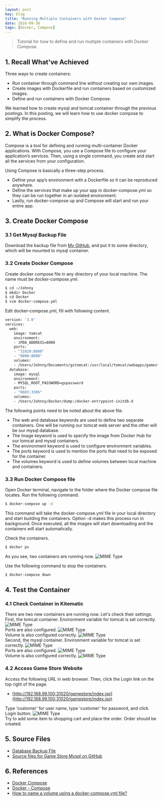 ```yaml
---
layout: post
key: blog
title: "Running Multiple Containers with Docker Compose"
date: 2016-09-30
tags: [Docker, Compose]
---
```


> Tutorial for how to define and run multiple containers with Docker Compose.

## 1. Recall What've Achieved
Three ways to create containers:
* Run container through command line without creating our own images.
* Create images with Dockerfile and run containers based on customized images.
* Define and run containers with Docker Compose.

We learned how to create mysql and tomcat container through the previous postings. In this posting, we will learn how to use docker compose to simplify the process.

## 2. What is Docker Compose?
Compose is a tool for defining and running multi-container Docker applications. With Compose, you use a Compose file to configure your application’s services. Then, using a single command, you create and start all the services from your configuration.

Using Compose is basically a three-step process.
* Define your app’s environment with a Dockerfile so it can be reproduced anywhere.
* Define the services that make up your app in docker-compose.yml so they can be run together in an isolated environment.
* Lastly, run docker-compose up and Compose will start and run your entire app.

## 3. Create Docker Compose
### 3.1 Get Mysql Backup File
Download the backup file from [My GitHub](https://github.com/jojozhuang/Portfolio/blob/master/GameStoreMysql/document/gs_backup.sql), and put it to some directory, which will be mounted to mysql container.
### 3.2 Create Docker Compose
Create docker compose file in any directory of your local machine. The name must be docker-compose.yml.
```sh
$ cd ~/Johnny
$ mkdir Docker
$ cd Docker
$ vim docker-compose.yml
```
Edit docker-compose.yml, fill with following content.
```sh
version: '3.0'
services:
  web:
    image: tomcat
    environment:
    - JPDA_ADDRESS=8000
    ports:
    - "31020:8080"
    - "8000:8000"
    volumes:
    - /Users/Johnny/Documents/gstomcat:/usr/local/tomcat/webapps/gamestore
  database:
    image: mysql
    environment:
    - MYSQL_ROOT_PASSWORD=gspassword
    ports:
    - "6603:3306"
    volumes:
    - /Users/Johnny/Docker/dump:/docker-entrypoint-initdb.d
```
The following points need to be noted about the above file.
* The web and database keywords are used to define two separate containers. One will be running our tomcat web server and the other will be our mysql database.
* The image keyword is used to specify the image from Docker Hub for our tomcat and mysql containers.
* The environment keyword is used to configure environment variables.
* The ports keyword is used to mention the ports that need to be exposed for the container.
* The volumes keyword is used to define volumes between local machine and containers.

### 3.3 Run Docker Compose file
Open Docker terminal, navigate to the folder where the Docker compose file locates. Run the following command.
```sh
$ docker-compose up -d
```
This command will take the docker-compose.yml file in your local directory and start building the containers. Option -d makes this process run in background.
Once executed, all the images will start downloading and the containers will start automatically.

Check the containers.
```sh
$ docker ps
```
As you see, two containers are running now.
![MIME Type](/public/pics/2016-09-30/run.png)  

Use the following command to stop the containers.
```sh
$ docker-compose down
```
## 4. Test the Container
### 4.1 Check Container in Kitematic
There are two new containers are running now. Let's check their settings.  
First, the tomcat container. Environment variable for tomcat is set correctly.
![MIME Type](/public/pics/2016-09-30/tomcatgeneral.png)  
Ports are also configured.
![MIME Type](/public/pics/2016-09-30/tomcatport.png)  
Volume is also configured correctly.
![MIME Type](/public/pics/2016-09-30/tomcatvolume.png)  
Second, the mysql container. Environment variable for tomcat is set correctly.
![MIME Type](/public/pics/2016-09-30/mysqlgeneral.png)  
Ports are also configured.
![MIME Type](/public/pics/2016-09-30/mysqlport.png)  
Volume is also configured correctly.
![MIME Type](/public/pics/2016-09-30/mysqlvolume.png)  

### 4.2 Access Game Store Website
Access the following URL in web browser. Then, click the Login link on the top right of the page.
* [http://192.168.99.100:31020/gamestore/index.jsp](http://192.168.99.100:31020/gamestore/index.jsp)

Type 'customer' for user name, type 'customer' for password, and click Login button.
![MIME Type](/public/pics/2016-09-30/login.png)  
Try to add some item to shopping cart and place the order. Order should be created.

## 5. Source Files
* [Database Backup File](https://github.com/jojozhuang/Portfolio/blob/master/GameStoreMysql/document/gs_backup.sql)
* [Source files for Game Store Mysql on GitHub](https://github.com/jojozhuang/Portfolio/tree/master/GameStoreMysql)

## 6. References
* [Docker Compose](https://docs.docker.com/compose/)
* [Docker - Compose](https://www.tutorialspoint.com/docker/docker_compose.htm)
* [How to name a volume using a docker-compose.yml file?](https://stackoverflow.com/questions/41303760/how-to-name-a-volume-using-a-docker-compose-yml-file)
